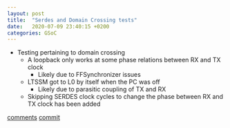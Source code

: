 ```yaml
---
layout: post
title:  "Serdes and Domain Crossing tests"
date:   2020-07-09 23:40:15 +0200
categories: GSoC
---
```

- Testing pertaining to domain crossing
    - A loopback only works at some phase relations between RX and TX clock
        - Likely due to FFSynchronizer issues
    - LTSSM got to L0 by itself when the PC was off
        - Likely due to parasitic coupling of TX and RX
    - Skipping SERDES clock cycles to change the phase between RX and TX clock has been added

[comments][comments]
[commit](https://github.com/ECP5-PCIe/ECP5-PCIe/commit/f0001f07c48741254834a279448cb41841e9653e)

[git]: https://github.com/ECP5-PCIe/ECP5-PCIe
[Comments]: https://github.com/ECP5-PCIe/ECP5-PCIe.github.io/issues/22